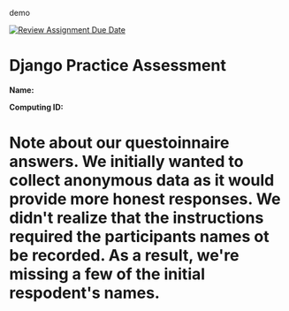 demo


[![Review Assignment Due Date](https://classroom.github.com/assets/deadline-readme-button-24ddc0f5d75046c5622901739e7c5dd533143b0c8e959d652212380cedb1ea36.svg)](https://classroom.github.com/a/xHnRfY9D)
# Django Practice Assessment

__Name:__

__Computing ID:__

# Note about our questoinnaire answers. We initially wanted to collect anonymous data as it would provide more honest responses. We didn't realize that the instructions required the participants names ot be recorded. As a result, we're missing a few of the initial respodent's names. 
